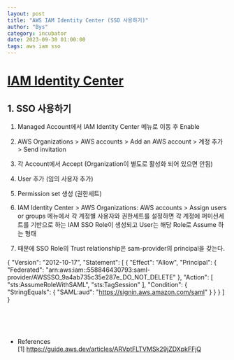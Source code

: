 ```yaml
---
layout: post
title: "AWS IAM Identity Center (SSO 사용하기)"
author: "Bys"
category: incubator
date: 2023-09-30 01:00:00
tags: aws iam sso
---
```


# [IAM Identity Center](https://docs.aws.amazon.com/singlesignon/latest/userguide/what-is.html)  

## 1. SSO 사용하기

1. Managed Account에서 IAM Identity Center 메뉴로 이동 후 Enable 
2. AWS Organizations > AWS accounts > Add an AWS account > 계정 추가 > Send invitation
3. 각 Account에서 Accept (Organization이 별도로 활성화 되어 있으면 안됨)
4. User 추가 (임의 사용자 추가)
5. Permission set 생성 (권한세트)
6. IAM Identity Center > AWS Organizations: AWS accounts > Assign users or groups 메뉴에서 각 계정별 사용자와 권한세트를 설정하면 각 계정에 퍼미션세트를 기반으로 하는 IAM SSO Role이 생성되고 User는 해당 Role로 Assume 하는 형태

7. 때문에 SSO Role의 Trust relationship은 sam-provider의 principal을 갖는다.

{
    "Version": "2012-10-17",
    "Statement": [
        {
            "Effect": "Allow",
            "Principal": {
                "Federated": "arn:aws:iam::558846430793:saml-provider/AWSSSO_9a4ab735c35e287e_DO_NOT_DELETE"
            },
            "Action": [
                "sts:AssumeRoleWithSAML",
                "sts:TagSession"
            ],
            "Condition": {
                "StringEquals": {
                    "SAML:aud": "https://signin.aws.amazon.com/saml"
                }
            }
        }
    ]
}


<br><br><br>

- References  
[1] https://guide.aws.dev/articles/ARVptFLTVMSk29jZDXpkFFjQ